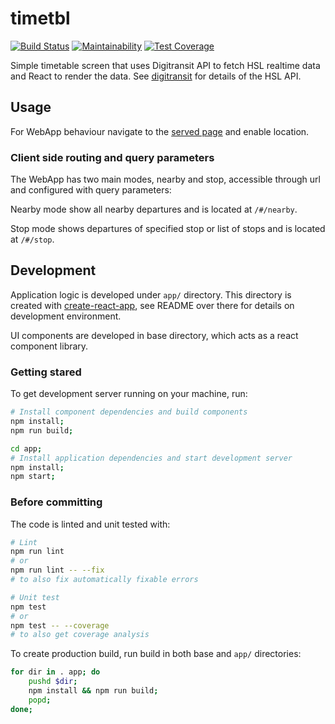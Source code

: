 # timetbl

[![Build Status](https://travis-ci.org/kangasta/timetbl.svg?branch=master)](https://travis-ci.org/kangasta/timetbl)
[![Maintainability](https://api.codeclimate.com/v1/badges/5f82a139ff356840c565/maintainability)](https://codeclimate.com/github/kangasta/timetbl/maintainability)
[![Test Coverage](https://api.codeclimate.com/v1/badges/5f82a139ff356840c565/test_coverage)](https://codeclimate.com/github/kangasta/timetbl/test_coverage)

Simple timetable screen that uses Digitransit API to fetch HSL realtime data and React to render the data. See [digitransit](https://digitransit.fi/en/developers/) for details of the HSL API.

## Usage

For WebApp behaviour navigate to the [served page](https://kangasta.github.io/timetbl/) and enable location.

### Client side routing and query parameters

The WebApp has two main modes, nearby and stop, accessible through url and configured with query parameters:

Nearby mode show all nearby departures and is located at `/#/nearby`.

Stop mode shows departures of specified stop or list of stops and is located at `/#/stop`.

## Development

Application logic is developed under `app/` directory. This directory is created with [create-react-app](https://github.com/facebookincubator/create-react-app), see README over there for details on development environment.

UI components are developed in base directory, which acts as a react component library.

### Getting stared

To get development server running on your machine, run:
```bash
# Install component dependencies and build components
npm install;
npm run build;

cd app;
# Install application dependencies and start development server
npm install;
npm start;
```

### Before committing

The code is linted and unit tested with:

```bash
# Lint
npm run lint
# or
npm run lint -- --fix
# to also fix automatically fixable errors

# Unit test
npm test
# or
npm test -- --coverage
# to also get coverage analysis
```

To create production build, run build in both base and `app/` directories:
```bash
for dir in . app; do
	pushd $dir;
	npm install && npm run build;
	popd;
done;
```
